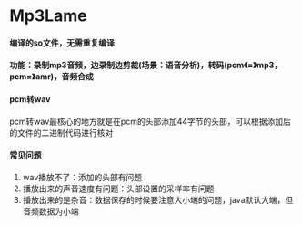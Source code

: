 # Mp3Lame


#### 编译的so文件，无需重复编译


#### 功能：录制mp3音频，边录制边剪裁(场景：语音分析)，转码(pcm《=》mp3，pcm=》amr)，音频合成


#### pcm转wav
pcm转wav最核心的地方就是在pcm的头部添加44字节的头部，可以根据添加后的文件的二进制代码进行核对

#### 常见问题
1. wav播放不了：添加的头部有问题
2. 播放出来的声音速度有问题：头部设置的采样率有问题
3. 播放出来的是杂音：数据保存的时候要注意大小端的问题，java默认大端，但音频数据为小端

